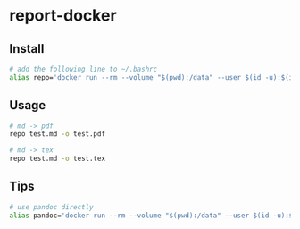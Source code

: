# report-docker

## Install

```bash
# add the following line to ~/.bashrc
alias repo='docker run --rm --volume "$(pwd):/data" --user $(id -u):$(id -g) ghcr.io/xiupos/report-docker -d /config/report.yaml'
```

## Usage

```bash
# md -> pdf
repo test.md -o test.pdf

# md -> tex
repo test.md -o test.tex
```

## Tips

```bash
# use pandoc directly
alias pandoc='docker run --rm --volume "$(pwd):/data" --user $(id -u):$(id -g) ghcr.io/xiupos/report-docker'
```
